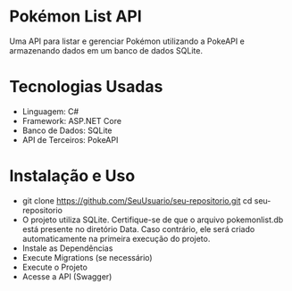 # Pokémon List API

Uma API para listar e gerenciar Pokémon utilizando a PokeAPI e armazenando dados em um banco de dados SQLite.



# Tecnologias Usadas
 
- Linguagem: C#
- Framework: ASP.NET Core
- Banco de Dados: SQLite
- API de Terceiros: PokeAPI

# Instalação e Uso
- git clone https://github.com/SeuUsuario/seu-repositorio.git cd seu-repositorio
- O projeto utiliza SQLite. Certifique-se de que o arquivo pokemonlist.db está presente no diretório Data. Caso contrário, ele será criado automaticamente na primeira execução do projeto.
- Instale as Dependências
- Execute Migrations (se necessário)
- Execute o Projeto
- Acesse a API (Swagger)


